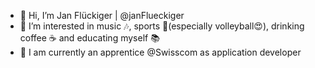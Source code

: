 - 👋 Hi, I’m Jan Flückiger | @janFlueckiger
- 👀 I’m interested in music 🎶, sports 🏐(especially volleyball😍), drinking coffee ☕ and educating myself 📚
- 🌱 I am currently an apprentice @Swisscom as application developer
<!---
janFlueckiger/janFlueckiger is a ✨ special ✨ repository because its `README.md` (this file) appears on your GitHub profile.
You can click the Preview link to take a look at your changes.
--->
